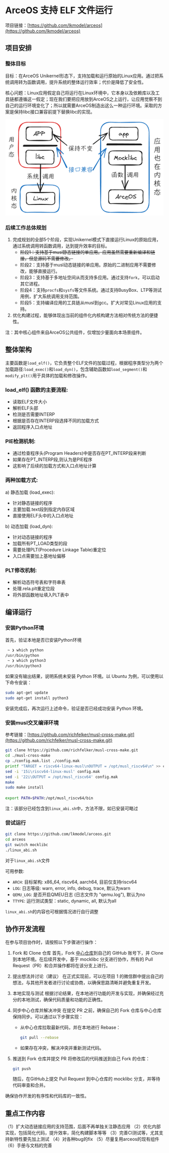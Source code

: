 # ArceOS 支持 ELF 文件运行

项目链接：[https://github.com/lkmodel/arceos](https://github.com/lkmodel/arceos)

## 项目安排

### 整体目标

目标：在ArceOS Unikernel形态下，支持加载和运行原始的Linux应用。通过把系统调用转为函数调用，提升系统的整体运行效率；代价是降低了安全性。

核心问题：Linux应用假定自己将运行在Linux环境中，它本身以及依赖库以及工具链都遵循这一假定；现在我们要把应用放到ArceOS之上运行，让应用觉察不到自己的运行环境变化了；所以就需要ArceOS制造出这么一种运行环境。采取的方案是保持libc接口兼容前提下替换libc的实现。

![](./doc/figures/libc.excalidraw.png)

### 后续工作总体规划

1. 完成规划的全部5个阶段，实现Unikernel模式下直接运行Linux的原始应用，通过系统调用转函数调用，达到提升效率的目标。
   + ~~阶段1：支持基于musl静态链接的单应用。应用虽然需要重新编译和链接，但是源码不需要修改。~~
   + 阶段2：支持基于musl动态链接的单应用。原始的二进制应用不需要修改，能够直接运行。
   + 阶段3：支持基于多地址空间从而支持多应用。通过支持`fork`，可以启动其它进程。
   + 阶段4：支持`procfs`和`sysfs`等文件系统。通过支持BusyBox、LTP等测试用例，扩大系统调用支持范围。
   + 阶段5：支持编译应用的工具链从musl到gcc。扩大对常见Linux应用的支持。
2. 优化构建过程，能够体现出当前的组件化内核构建方法相对传统方法的便捷性。

注：其中核心组件来自ArceOS公共组件，仅增加少量面向本场景组件。
## 整体架构

主要函数是`load_elf()`，它负责整个ELF文件的加载过程，根据程序类型分为两个加载路径:`load_exec()`和`load_dyn()`，包含辅助函数如`load_segment()`和`modify_plt()`用于具体的加载和修改操作。

### load_elf() 函数的主要流程:

+ 读取ELF文件大小
+ 解析ELF头部
+ 检测是否需要INTERP
+ 根据是否存在INTERP段选择不同的加载方式
+ 返回程序入口点地址

### PIE检测机制:
+ 通过检查程序头(Program Headers)中是否存在PT_INTERP段来判断
+ 如果存在PT_INTERP段,则认为是PIE程序
+ 这影响了后续的加载方式和入口点地址计算

### 两种加载方式:

a) 静态加载 (load_exec):

+ 针对静态链接的程序
+ 主要加载.text段到指定内存区域
+ 直接使用ELF头中的入口点地址

b) 动态加载 (load_dyn):
+ 针对动态链接的程序
+ 加载所有PT_LOAD类型的段
+ 需要处理PLT(Procedure Linkage Table)重定位
+ 入口点需要加上基地址偏移

### PLT修改机制:
+ 解析动态符号表和字符串表
+ 处理.rela.plt重定位段
+ 将外部函数地址填入PLT表中

## 编译运行

### 安装Python环境

首先，验证本地是否已安装Python环境

``` bash
 ~ ❯ which python
/usr/bin/python
 ~ ❯ which python3
/usr/bin/python3
```

如果没有输出结果，说明系统未安装 Python 环境。以 Ubuntu 为例，可以使用以下命令安装：

``` bash
sudo apt-get update
sudo apt-get install python3
```

安装完成后，再次运行上述命令，验证是否已经成功安装 Python 环境。

### 安装musl交叉编译环境

参考链接：[https://github.com/richfelker/musl-cross-make.git](https://github.com/richfelker/musl-cross-make.git)

``` bash
git clone https://github.com/richfelker/musl-cross-make.git
cd ./musl-cross-make
cp ./config.mak.list ./config.mak
printf "TARGET = riscv64-linux-musl\nOUTPUT = /opt/musl_riscv64\n" >> config.mak
sed -i '15i\riscv64-linux-musl' config.mak
sed -i '22i\OUTPUT = /opt/musl_riscv64' config.mak
make
sudo make install

export PATH=$PATH:/opt/musl_riscv64/bin
```

注：该部分已经包含到`linux_abi.sh`中，方法不限，如已安装可略过

### 尝试运行

``` bash
git clone https://github.com/lkmodel/arceos.git
cd arceos
git switch mocklibc
./linux_abi.sh
```

对于`linux_abi.sh`文件

可用参数:
+ `ARCH`: 目标架构: x86_64, riscv64, aarch64, 目前仅支持riscv64
+ `LOG`: 日志等级: warn, error, info, debug, trace, 默认为warn
+ `QEMU_LOG`: 是否开启QMEU日志 (日志文件为 "qemu.log"), 默认为no
+ `TTYPE`: 运行测试类型：static, dynamic, all, 默认为all

`linux_abi.sh`的内容也可根据情况进行自行调整

## 协作开发流程

在参与项目协作时，请按照以下步骤进行操作：

1. Fork 和 Clone 仓库
  首先，Fork [中心仓库](https://github.com/lkmodel/arceos)到自己的 GitHub 账号下，并 Clone 到本地环境。在后续开发中，基于 mocklibc 分支进行协作，所有的 Pull Request（PR）和合并操作都将在该分支上进行。

2. 提出想法并讨论（建议）
  在正式实现前，可以在项目 1 的微信群中提出自己的想法，与其他开发者进行讨论或协商，以确保思路清晰并避免重复开发。

3. 本地实现与测试
  根据讨论结果，在本地进行功能的开发与实现，并确保经过充分的本地测试，确保代码质量和功能的正确性。

4. 同步中心仓库并解决冲突
   在提交 PR 之前，确保自己的 Fork 仓库与中心仓库保持同步。可以通过以下步骤实现：
   + 从中心仓库拉取最新代码，并在本地进行 Rebase：

      ``` bash
      git pull --rebase
      ```

   + 如果存在冲突，解决冲突并重新测试代码。

5. 推送到 Fork 仓库并提交 PR
   将修改后的代码推送到自己 Fork 的仓库：

   ``` bash
   git push
   ```

   随后，在GitHub上提交 Pull Request 到中心仓库的 mocklibc 分支，并等待代码审查和合并。

确保协作开发的有序性和代码库的一致性。

## 重点工作内容

（1）扩大动态链接应用的支持范围，后面不再单独关注静态应用
（2）优化内部实现，包括简化代码，提升效率，简化构建脚本等等
（3）完善CI测试等，尤其支持新特性要先加上测试
（4）对各种bug的fix
（5）尽量复用arceos的现有组件
（6）手册与文档的完善
